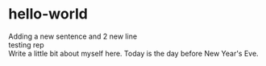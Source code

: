 # hello-world
Adding a new sentence and 2 new line <br> testing rep <br>
Write a little bit about myself here. Today is the day before New Year's Eve.
